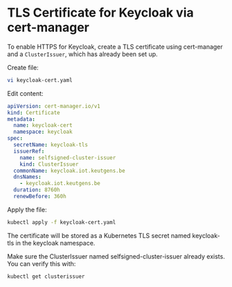 # TLS Certificate for Keycloak via cert-manager
To enable HTTPS for Keycloak, create a TLS certificate using cert-manager and a `ClusterIssuer`, which has already been set up.

Create file:
```bash
vi keycloak-cert.yaml
```
Edit content:
```yaml
apiVersion: cert-manager.io/v1
kind: Certificate
metadata:
  name: keycloak-cert
  namespace: keycloak
spec:
  secretName: keycloak-tls
  issuerRef:
    name: selfsigned-cluster-issuer
    kind: ClusterIssuer
  commonName: keycloak.iot.keutgens.be
  dnsNames:
    - keycloak.iot.keutgens.be
  duration: 8760h
  renewBefore: 360h
```
Apply the file:
```bash
kubectl apply -f keycloak-cert.yaml
```
The certificate will be stored as a Kubernetes TLS secret named keycloak-tls in the keycloak namespace.

Make sure the ClusterIssuer named selfsigned-cluster-issuer already exists. You can verify this with:
```bash
kubectl get clusterissuer
```
